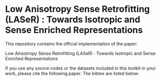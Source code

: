 # Low Anisotropy Sense Retrofitting (LASeR) : Towards Isotropic and Sense Enriched Representations

This repository contains the official implementation of the paper:

Low Anisotropy Sense Retrofitting (LASeR) : Towards Isotropic and Sense Enriched Representations

If you use any source codes or the datasets included in this toolkit in your work, please cite the following paper. The bibtex are listed below:
